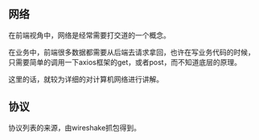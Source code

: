 ## 网络
在前端视角中，网络是经常需要打交道的一个概念。

在业务中，前端很多数据都需要从后端去请求拿回，也许在写业务代码的时候， 只需要简单的调用一下axios框架的get，或者post，而不知道底层的原理。

这里的话，就较为详细的对计算机网络进行讲解。

## 协议
协议列表的来源，由wireshake抓包得到。